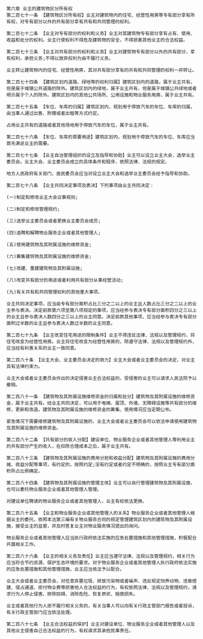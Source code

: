     
    第六章 业主的建筑物区分所有权
    第二百七十一条 【建筑物区分所有权】业主对建筑物内的住宅、经营性用房等专有部分享有所有权，对专有部分以外的共有部分享有共有和共同管理的权利。
    
    第二百七十二条 【业主对专有部分的权利和义务】业主对其建筑物专有部分享有占有、使用、收益和处分的权利。业主行使权利不得危及建筑物的安全，不得损害其他业主的合法权益。
    
    第二百七十三条 【业主对共有部分的权利和义务】业主对建筑物专有部分以外的共有部分，享有权利，承担义务;不得以放弃权利为由不履行义务。
    
    业主转让建筑物内的住宅、经营性用房，其对共有部分享有的共有和共同管理的权利一并转让。
    
    第二百七十四条 【建筑区划内道路、绿地等的权利归属】建筑区划内的道路，属于业主共有，但是属于城镇公共道路的除外。建筑区划内的绿地，属于业主共有，但是属于城镇公共绿地或者明示属于个人的除外。建筑区划内的其他公共场所、公用设施和物业服务用房，属于业主共有。
    
    第二百七十五条 【车位、车库的归属】建筑区划内，规划用于停放汽车的车位、车库的归属，由当事人通过出售、附赠或者出租等方式约定。
    
    占用业主共有的道路或者其他场地用于停放汽车的车位，属于业主共有。
    
    第二百七十六条 【车位、车库的首要用途】建筑区划内，规划用于停放汽车的车位、车库应当首先满足业主的需要。
    
    第二百七十七条 【业主自治管理组织的设立及指导和协助】业主可以设立业主大会，选举业主委员会。业主大会、业主委员会成立的具体条件和程序，依照法律、法规的规定。
    
    地方人民政府有关部门、居民委员会应当对设立业主大会和选举业主委员会给予指导和协助。
    
    第二百七十八条 【业主共同决定事项及表决】下列事项由业主共同决定：
    
    (一)制定和修改业主大会议事规则;
    
    (二)制定和修改管理规约;
    
    (三)选举业主委员会或者更换业主委员会成员;
    
    (四)选聘和解聘物业服务企业或者其他管理人;
    
    (五)使用建筑物及其附属设施的维修资金;
    
    (六)筹集建筑物及其附属设施的维修资金;
    
    (七)改建、重建建筑物及其附属设施;
    
    (八)改变共有部分的用途或者利用共有部分从事经营活动;
    
    (九)有关共有和共同管理权利的其他重大事项。
    
    业主共同决定事项，应当由专有部分面积占比三分之二以上的业主且人数占比三分之二以上的业主参与表决。决定前款第六项至第八项规定的事项，应当经参与表决专有部分面积四分之三以上的业主且参与表决人数四分之三以上的业主同意。决定前款其他事项，应当经参与表决专有部分面积过半数的业主且参与表决人数过半数的业主同意。
    
    第二百七十九条 【业主改变住宅用途的限制条件】业主不得违反法律、法规以及管理规约，将住宅改变为经营性用房。业主将住宅改变为经营性用房的，除遵守法律、法规以及管理规约外，应当经有利害关系的业主一致同意。
    
    第二百八十条 【业主大会、业主委员会决定的效力】业主大会或者业主委员会的决定，对业主具有法律约束力。
    
    业主大会或者业主委员会作出的决定侵害业主合法权益的，受侵害的业主可以请求人民法院予以撤销。
    
    第二百八十一条 【建筑物及其附属设施维修资金的归属和处分】建筑物及其附属设施的维修资金，属于业主共有。经业主共同决定，可以用于电梯、屋顶、外墙、无障碍设施等共有部分的维修、更新和改造。建筑物及其附属设施的维修资金的筹集、使用情况应当定期公布。
    
    紧急情况下需要维修建筑物及其附属设施的，业主大会或者业主委员会可以依法申请使用建筑物及其附属设施的维修资金。
    
    第二百八十二条 【共有部分的收入分配】建设单位、物业服务企业或者其他管理人等利用业主的共有部分产生的收入，在扣除合理成本之后，属于业主共有。
    
    第二百八十三条 【建筑物及其附属设施的费用分担和收益分配】建筑物及其附属设施的费用分摊、收益分配等事项，有约定的，按照约定;没有约定或者约定不明确的，按照业主专有部分面积所占比例确定。
    
    第二百八十四条 【建筑物及其附属设施的管理主体】业主可以自行管理建筑物及其附属设施，也可以委托物业服务企业或者其他管理人管理。
    
    对建设单位聘请的物业服务企业或者其他管理人，业主有权依法更换。
    
    第二百八十五条 【业主和物业服务企业或其他管理人的关系】物业服务企业或者其他管理人根据业主的委托，依照本法第三编有关物业服务合同的规定管理建筑区划内的建筑物及其附属设施，接受业主的监督，并及时答复业主对物业服务情况提出的询问。
    
    物业服务企业或者其他管理人应当执行政府依法实施的应急处置措施和其他管理措施，积极配合开展相关工作。
    
    第二百八十六条 【业主的相关义务及责任】业主应当遵守法律、法规以及管理规约，相关行为应当符合节约资源、保护生态环境的要求。对于物业服务企业或者其他管理人执行政府依法实施的应急处置措施和其他管理措施，业主应当依法予以配合。
    
    业主大会或者业主委员会，对任意弃置垃圾、排放污染物或者噪声、违反规定饲养动物、违章搭建、侵占通道、拒付物业费等损害他人合法权益的行为，有权依照法律、法规以及管理规约，请求行为人停止侵害、排除妨碍、消除危险、恢复原状、赔偿损失。
    
    业主或者其他行为人拒不履行相关义务的，有关当事人可以向有关行政主管部门报告或者投诉，有关行政主管部门应当依法处理。
    
    第二百八十七条 【业主合法权益的保护】业主对建设单位、物业服务企业或者其他管理人以及其他业主侵害自己合法权益的行为，有权请求其承担民事责任。
